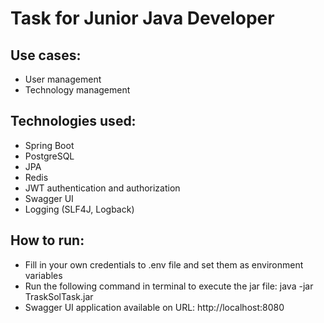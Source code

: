 # Task for Junior Java Developer

## Use cases:
* User management
* Technology management

## Technologies used:
* Spring Boot
* PostgreSQL
* JPA
* Redis
* JWT authentication and authorization
* Swagger UI
* Logging (SLF4J, Logback)

## How to run:
* Fill in your own credentials to .env file and set them as environment variables
* Run the following command in terminal to execute the jar file: java -jar TraskSolTask.jar
* Swagger UI application available on URL: http://localhost:8080
